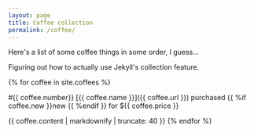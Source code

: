 ```yaml
---
layout: page
title: Coffee collection
permalink: /coffee/
---
```


Here's a list of some coffee things in some order, I guess...

Figuring out how to actually use Jekyll's collection feature.

{% for coffee in site.coffees %}

 #{{ coffee.number}} [{{ coffee.name }}]({{ coffee.url }}) purchased {{ %if coffee.new }}new {{ %endif }} for ${{ coffee.price }}
  
  {{ coffee.content | markdownify | truncate: 40 }}
{% endfor %}
